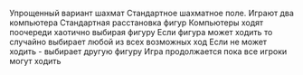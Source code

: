 Упрощенный вариант шахмат
Стандартное шахматное поле.
Играют два компьютера
Стандартная расстановка фигур
Компьютеры ходят поочереди хаотично выбирая фигуру
Если фигура может ходить то случайно выбирает любой из всех возможных ход
Если не может ходить - выбирает другую фигуру
Игра продолжается пока все игроки могут ходить